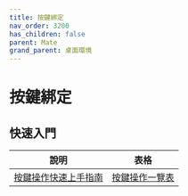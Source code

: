 ```yaml
---
title: 按鍵綁定
nav_order: 3200
has_children: false
parent: Mate
grand_parent: 桌面環境
---
```



# 按鍵綁定


## 快速入門

| 說明 | 表格 |
| --- | --- |
| [按鍵操作快速上手指南](https://samwhelp.github.io/system-modeling/read/zh_tw/quick-start) | [按鍵操作一覽表](https://samwhelp.github.io/system-modeling/read/zh_tw/quick-start/cheat-sheet) |
